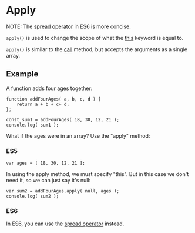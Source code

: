 # Apply

NOTE: The [spread operator](https://github.com/toddcf/code-snippets/blob/master/javascript/objects/arrays/spread-operator.md) in ES6 is more concise.

`apply()` is used to change the scope of what the [this](https://github.com/toddcf/code-snippets/blob/master/javascript/reserved-words/keywords/this.md) keyword is equal to.

`apply()` is similar to the [call](https://github.com/toddcf/code-snippets/blob/master/javascript/objects/functions/methods/call.md) method, but accepts the arguments as a single array.


## Example

A function adds four ages together:

```
function addFourAges( a, b, c, d ) {
	return a + b + c+ d;
};

const sum1 = addFourAges( 18, 30, 12, 21 );
console.log( sum1 );
```

What if the ages were in an array? Use the "apply" method:

### ES5

```
var ages = [ 18, 30, 12, 21 ];
```

In using the apply method, we must specify "this". But in this case we don't need it, so we can just say it's null:

```
var sum2 = addFourAges.apply( null, ages );
console.log( sum2 );
```


### ES6

In ES6, you can use the [spread operator](https://github.com/toddcf/code-snippets/blob/master/javascript/objects/arrays/spread-operator.md) instead.